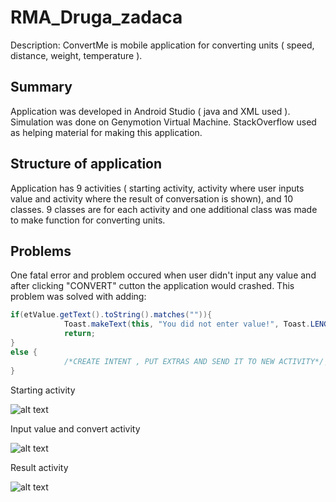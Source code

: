 # RMA_Druga_zadaca
 Description: ConvertMe is mobile application for converting units ( speed, distance, weight, temperature ).
 
 ## Summary
 Application was developed in Android Studio ( java and XML used ).
 Simulation was done on Genymotion Virtual Machine.
 StackOverflow used as helping material for making this application.
 
 ## Structure of application
 Application has 9 activities ( starting activity, activity where user inputs value and activity where the result of conversation is shown),
 and 10 classes. 9 classes are for each activity and one additional class was made to make function for converting units.
 
 
## Problems
One fatal error and problem occured when user didn't input any value and after clicking "CONVERT" cutton the application would crashed.
This problem was solved with adding: 
```java
if(etValue.getText().toString().matches("")){
            Toast.makeText(this, "You did not enter value!", Toast.LENGTH_SHORT).show();
            return;
}
else {
            /*CREATE INTENT , PUT EXTRAS AND SEND IT TO NEW ACTIVITY*/;
}
```
Starting activity

![alt text](https://i.imgur.com/wg8AA0Z.png)

Input value and convert activity

![alt text](https://i.imgur.com/zmiirlM.png)

Result activity


![alt text](https://i.imgur.com/QRHDHJj.png)
